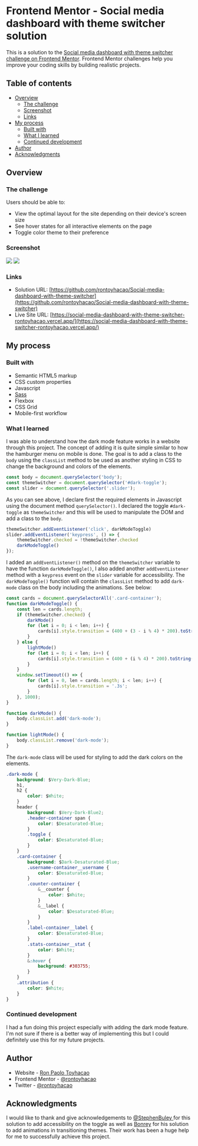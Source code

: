 # Frontend Mentor - Social media dashboard with theme switcher solution

This is a solution to the [Social media dashboard with theme switcher challenge on Frontend Mentor](https://www.frontendmentor.io/challenges/social-media-dashboard-with-theme-switcher-6oY8ozp_H). Frontend Mentor challenges help you improve your coding skills by building realistic projects. 

## Table of contents

- [Overview](#overview)
  - [The challenge](#the-challenge)
  - [Screenshot](#screenshot)
  - [Links](#links)
- [My process](#my-process)
  - [Built with](#built-with)
  - [What I learned](#what-i-learned)
  - [Continued development](#continued-development)
- [Author](#author)
- [Acknowledgments](#acknowledgments)

## Overview

### The challenge

Users should be able to:

- View the optimal layout for the site depending on their device's screen size
- See hover states for all interactive elements on the page
- Toggle color theme to their preference

### Screenshot

![](./screenshots/mobile.jpg)
![](./screenshots/desktop.jpg)

### Links

- Solution URL: [https://github.com/rontoyhacao/Social-media-dashboard-with-theme-switcher](https://github.com/rontoyhacao/Social-media-dashboard-with-theme-switcher)
- Live Site URL: [https://social-media-dashboard-with-theme-switcher-rontoyhacao.vercel.app/](https://social-media-dashboard-with-theme-switcher-rontoyhacao.vercel.app/)

## My process

### Built with

- Semantic HTML5 markup
- CSS custom properties
- Javascript
- [Sass](https://sass-lang.com/)
- Flexbox
- CSS Grid
- Mobile-first workflow

### What I learned

I was able to understand how the dark mode feature works in a website through this project. The concept of adding it is quite simple similar to how the hamburger menu on mobile is done. The goal is to add a class to the `body` using the `classList` method to be used as another styling in CSS to change the background and colors of the elements.

```js
const body = document.querySelector('body');
const themeSwitcher = document.querySelector('#dark-toggle');
const slider = document.querySelector('.slider');
```

As you can see above, I declare first the required elements in Javascript using the document method `querySelector()`. I declared the toggle `#dark-toggle` as `themeSwitcher` and this will be used to manipulate the DOM and add a class to the `body`. 

```js
themeSwitcher.addEventListener('click', darkModeToggle)
slider.addEventListener('keypress', () => {
    themeSwitcher.checked = !themeSwitcher.checked
    darkModeToggle()
});
```

I added an `addEventListener()` method on the `themeSwitcher` variable to have the function `darkModeToggle()`, I also added another `addEventListener` method with a `keypress` event on the `slider` variable for accessibility. The `darkModeToggle()` function will contain the `classList` method to add `dark-mode` class on the body including the animations. See below:

```js
const cards = document.querySelectorAll('.card-container');
function darkModeToggle() {
    const len = cards.length;
    if (themeSwitcher.checked) {
        darkMode()
        for (let i = 0; i < len; i++) {
            cards[i].style.transition = (400 + (3 - i % 4) * 200).toString() + 'ms';
        }
    } else {
        lightMode()
        for (let i = 0; i < len; i++) {
            cards[i].style.transition = (400 + (i % 4) * 200).toString() + 'ms';
        }
    }
    window.setTimeout(() => {
        for (let i = 0, len = cards.length; i < len; i++) {
            cards[i].style.transition = '.3s';
        }
    }, 1000);
}

function darkMode() {
    body.classList.add('dark-mode');
}

function lightMode() {
    body.classList.remove('dark-mode');
}
```

The `dark-mode` class will be used for styling to add the dark colors on the elements.

```css
.dark-mode {
    background: $Very-Dark-Blue;
    h1,
    h2 {
        color: $White;
    }
    header {
        background: $Very-Dark-Blue2;
        .header-container span {
            color: $Desaturated-Blue;
        }
        .toggle {
            color: $Desaturated-Blue;
        }
    }
    .card-container {
        background: $Dark-Desaturated-Blue;
        .username-container__username {
            color: $Desaturated-Blue;
        }
        .counter-container {
            &__counter {
                color: $White;
            }
            &__label {
                color: $Desaturated-Blue;
            }
        }
        .label-container__label {
            color: $Desaturated-Blue;
        }
        .stats-container__stat {
            color: $White;
        }
        &:hover {
            background: #303755;
        }
    }
    .attribution {
        color: $White;
    }
}
```

### Continued development

I had a fun doing this project especially with adding the dark mode feature. I'm not sure if there is a better way of implementing this but I could definitely use this for my future projects.

## Author

- Website - [Ron Paolo Toyhacao](https://www.your-site.com)
- Frontend Mentor - [@rontoyhacao](https://www.frontendmentor.io/profile/rontoyhacao)
- Twitter - [@rontoyhacao](https://twitter.com/rontoyhacao)

## Acknowledgments

I would like to thank and give acknowledgements to [@StephenBuley
](https://www.frontendmentor.io/profile/StephenBuley) for this solution to add accessibility on the toggle as well as [Bonrey](https://github.com/Bonrey) for his solution to add animations in transitioning themes. Their work has been a huge help for me to successfully achieve this project.
